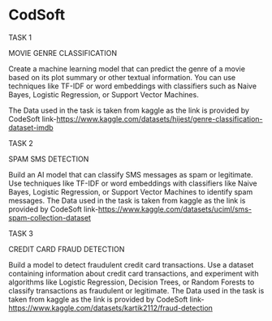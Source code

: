 # CodSoft
 
TASK 1

MOVIE GENRE CLASSIFICATION

Create a machine learning model that can predict the genre of a movie based on its plot summary or other textual information. You can use techniques like TF-IDF or word embeddings with classifiers such as Naive Bayes, Logistic Regression, or Support Vector Machines.

The Data used in the task is taken from kaggle as the link is provided by CodeSoft
link-https://www.kaggle.com/datasets/hijest/genre-classification-dataset-imdb




TASK 2

SPAM SMS DETECTION

Build an AI model that can classify SMS messages as spam or legitimate. Use techniques like TF-IDF or word embeddings with classifiers like Naive Bayes, Logistic Regression, or Support Vector Machines to identify spam messages.
The Data used in the task is taken from kaggle as the link is provided by CodeSoft
link-https://www.kaggle.com/datasets/uciml/sms-spam-collection-dataset




TASK 3

CREDIT CARD FRAUD DETECTION

Build a model to detect fraudulent credit card transactions. Use a dataset containing information about credit card transactions, and experiment with algorithms like Logistic Regression, Decision Trees, or Random Forests to classify transactions as fraudulent or legitimate.
The Data used in the task is taken from kaggle as the link is provided by CodeSoft
link-https://www.kaggle.com/datasets/kartik2112/fraud-detection
